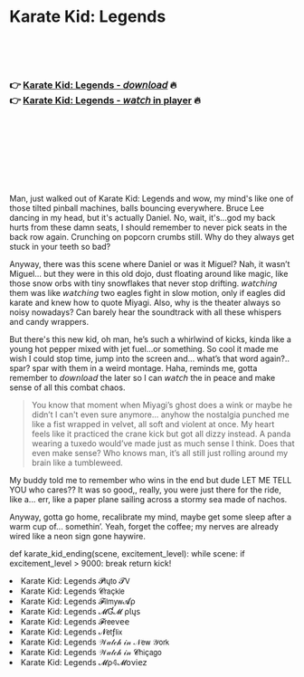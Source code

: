 <h1>Karate Kid: Legends</h1>

<br><br><br>

<h3>👉 <a href="https://Armandos-treserssurcit1980.github.io/qzvwyrlmyd/">Karate Kid: Legends - 𝘥𝘰𝘸𝘯𝘭𝘰𝘢𝘥</a> 🔥<br>
👉 <a href="https://Armandos-treserssurcit1980.github.io/qzvwyrlmyd/">Karate Kid: Legends - 𝘸𝘢𝘵𝘤𝘩 in player</a> 🔥
</h3>



<br><br><br><br><br><br><br>


Man, just walked out of Karate Kid: Legends and wow, my mind's like one of those tilted pinball machines, balls bouncing everywhere. Bruce Lee dancing in my head, but it's actually Daniel. No, wait, it's...god my back hurts from these damn seats, I should remember to never pick seats in the back row again. Crunching on popcorn crumbs still. Why do they always get stuck in your teeth so bad?

Anyway, there was this scene where Daniel or was it Miguel? Nah, it wasn’t Miguel... but they were in this old dojo, dust floating around like magic, like those snow orbs with tiny snowflakes that never stop drifting. 𝘸𝘢𝘵𝘤𝘩𝘪𝘯𝘨 them was like 𝘸𝘢𝘵𝘤𝘩𝘪𝘯𝘨 two eagles fight in slow motion, only if eagles did karate and knew how to quote Miyagi. Also, why is the theater always so noisy nowadays? Can barely hear the soundtrack with all these whispers and candy wrappers.

But there's this new kid, oh man, he’s such a whirlwind of kicks, kinda like a young hot pepper mixed with jet fuel...or something. So cool it made me wish I could stop time, jump into the screen and... what’s that word again?.. spar? spar with them in a weird montage. Haha, reminds me, gotta remember to 𝘥𝘰𝘸𝘯𝘭𝘰𝘢𝘥 the   later so I can 𝘸𝘢𝘵𝘤𝘩 the   in peace and make sense of all this combat chaos.

>You know that moment when Miyagi’s ghost does a wink or maybe he didn’t I can't even sure anymore... anyhow the nostalgia punched me like a fist wrapped in velvet, all soft and violent at once. My heart feels like it practiced the crane kick but got all dizzy instead. A panda wearing a tuxedo would’ve made just as much sense I think. Does that even make sense? Who knows man, it’s all still just rolling around my brain like a tumbleweed.

My buddy told me to remember who wins in the end but dude LET ME TELL YOU who cares?? It was so good,, really, you were just there for the ride, like a... err, like a paper plane sailing across a stormy sea made of nachos. 

Anyway, gotta go home, recalibrate my mind, maybe get some sleep after a warm cup of... somethin’. Yeah, forget the coffee; my nerves are already wired like a neon sign gone haywire.

def karate_kid_ending(scene, excitement_level):
    while scene:
        if excitement_level > 9000:
            break
    return kick!

<li>Karate Kid: Legends 𝓟𝗅ų𝗍𝗈 𝓣𝖵</li>
<li>Karate Kid: Legends 𝓒𝗋𝖺ç𝗄𝗅𝖾</li>
<li>Karate Kid: Legends 𝓕𝗂𝗅𝗆𝗒𝗐𝓐ρ</li>
<li>Karate Kid: Legends 𝓜Ɠ𝓜 ρ𝗅ų𝗌</li>
<li>Karate Kid: Legends 𝓕𝗋𝖾𝖾ν𝖾𝖾</li>
<li>Karate Kid: Legends 𝓝𝖾𝗍ƒ𝗅𝗂𝗑</li>
<li>Karate Kid: Legends 𝒲𝒶𝓉𝒸𝒽 𝒾𝓃 𝒩𝖾𝗐 𝒴𝗈𝗋𝗄</li>
<li>Karate Kid: Legends 𝒲𝒶𝓉𝒸𝒽 𝒾𝓃 𝓒𝗁𝗂ç𝖺𝗀𝗈</li>
<li>Karate Kid: Legends 𝓜ρ𝟜𝓜𝗈ν𝗂𝖾𝗓</li>
